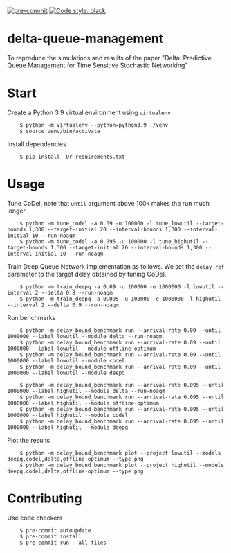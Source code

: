 [![pre-commit](https://img.shields.io/badge/pre--commit-enabled-brightgreen?logo=pre-commit&logoColor=white)](https://pre-commit.com/)
[![Code style: black](https://img.shields.io/badge/code%20style-black-000000.svg)](https://github.com/psf/black)


# delta-queue-management
To reproduce the simulations and results of the paper "Delta: Predictive Queue Management for Time Sensitive Stochastic Networking"

# Start

Create a Python 3.9 virtual environment using `virtualenv`

        $ python -m virtualenv --python=python3.9 ./venv
        $ source venv/bin/activate

Install dependencies

        $ pip install -Ur requirements.txt

# Usage

Tune CoDel, note that `until` argument above 100k makes the run much longer

        $ python -m tune_codel -a 0.09 -u 100000 -l tune_lowutil --target-bounds 1,300 --target-initial 20 --interval-bounds 1,300 --interval-initial 10 --run-noaqm
        $ python -m tune_codel -a 0.095 -u 100000 -l tune_highutil --target-bounds 1,300 --target-initial 20 --interval-bounds 1,300 --interval-initial 10 --run-noaqm

Train Deep Queue Network implementation as follows. We set the `delay_ref` parameter to the target delay obtained by tuning CoDel.

        $ python -m train_deepq -a 0.09 -u 100000 -e 1000000 -l lowutil --interval 2 --delta 0.8 --run-noaqm
        $ python -m train_deepq -a 0.095 -u 100000 -e 1000000 -l highutil --interval 2 --delta 0.9 --run-noaqm

Run benchmarks

        $ python -m delay_bound_benchmark run --arrival-rate 0.09 --until 1000000 --label lowutil --module delta --run-noaqm
        $ python -m delay_bound_benchmark run --arrival-rate 0.09 --until 1000000 --label lowutil --module offline-optimum
        $ python -m delay_bound_benchmark run --arrival-rate 0.09 --until 1000000 --label lowutil --module codel
        $ python -m delay_bound_benchmark run --arrival-rate 0.09 --until 1000000 --label lowutil --module deepq
        
        $ python -m delay_bound_benchmark run --arrival-rate 0.095 --until 1000000 --label highutil --module delta --run-noaqm
        $ python -m delay_bound_benchmark run --arrival-rate 0.095 --until 1000000 --label highutil --module offline-optimum
        $ python -m delay_bound_benchmark run --arrival-rate 0.095 --until 1000000 --label highutil --module codel
        $ python -m delay_bound_benchmark run --arrival-rate 0.095 --until 1000000 --label highutil --module deepq

Plot the results

        $ python -m delay_bound_benchmark plot --project lowutil --models deepq,codel,delta,offline-optimum --type png
        $ python -m delay_bound_benchmark plot --project highutil --models deepq,codel,delta,offline-optimum --type png

# Contributing

Use code checkers

        $ pre-commit autoupdate
        $ pre-commit install
        $ pre-commit run --all-files


